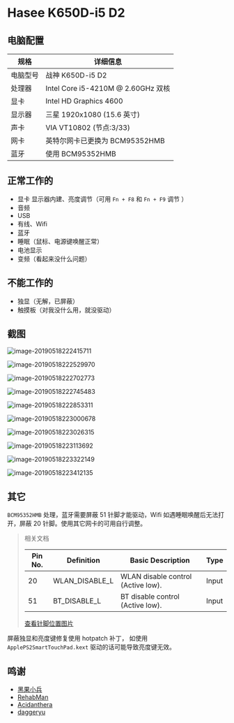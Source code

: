 # Hasee K650D-i5 D2

## 电脑配置

| 规格     | 详细信息                           |
| -------- | ---------------------------------- |
| 电脑型号 | 战神 K650D-i5 D2                   |
| 处理器   | Intel Core i5-4210M @ 2.60GHz 双核 |
| 显卡     | Intel HD Graphics 4600             |
| 显示器   | 三星 1920x1080 (15.6 英寸)         |
| 声卡     | VIA VT10802 (节点:3/33)            |
| 网卡     | 英特尔网卡已更换为 BCM95352HMB     |
| 蓝牙     | 使用 BCM95352HMB                   |

## 正常工作的

- 显卡 显示器内建、亮度调节（可用 `Fn + F8` 和 `Fn + F9` 调节 ）
- 音频
- USB
- 有线、Wifi
- 蓝牙
- 睡眠（鼠标、电源键唤醒正常）
- 电池显示
- 变频（看起来没什么问题）

## 不能工作的

- 独显（无解，已屏蔽）
- 触摸板（对我没什么用，就没驱动）

## 截图

![image-20190518222415711](./img/system.png)

![image-20190518222529970](./img/dispaly.png)

![image-20190518222702773](./img/usb.png)

![image-20190518222745483](./img/dispaly-info.png)

![image-20190518222853311](./img/battery.png)

![image-20190518223000678](./img/BT.png)

![image-20190518223026315](./img/audio.png)

![image-20190518223113692](./img/wifi.png)

![image-20190518223322149](./img/audio-total.png)

![image-20190518223412135](./img/brightness-total.png)



## 其它

`BCM95352HMB` 处理，蓝牙需要屏蔽 51 针脚才能驱动，Wifi 如遇睡眠唤醒后无法打开，屏蔽 20 针脚。使用其它网卡的可用自行调整。

> 相关文档
> 
> | Pin No. | Definition     | Basic Description                  | Type  |
> | ------- | -------------- | ---------------------------------- | ----- |
> | 20      | WLAN_DISABLE_L | WLAN disable control (Active low). | Input |
> | 51      | BT_DISABLE_L   | BT disable control (Active low).   | Input |
> [查看针脚位置图片](https://www.tenforums.com/network-sharing/115932-intel-ac-7260-wi-fi-pci-e-asus-g73sw-laptop-win10-pro-64-no-go-2.html#post1438095)



屏蔽独显和亮度键修复使用 hotpatch 补丁， 如使用 `ApplePS2SmartTouchPad.kext` 驱动的话可能导致亮度键无效。



## 鸣谢

- [黑果小兵](https://github.com/daliansky/) 
- [RehabMan](https://github.com/RehabMan)
- [Acidanthera](https://github.com/acidanthera)
- [daggeryu](https://github.com/daggeryu)

